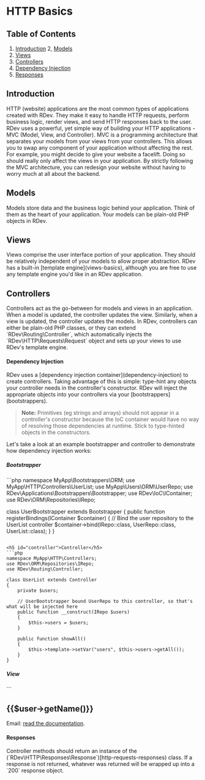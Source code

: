# HTTP Basics

## Table of Contents
1. [Introduction](#introduction)
2, [Models](#models)
3. [Views](#views)
4. [Controllers](#controllers)
  1. [Dependency Injection](#depdency-injection)
  2. [Responses](#responses)

<h2 id="introduction">Introduction</h2>
HTTP (website) applications are the most common types of applications created with RDev.  They make it easy to handle HTTP requests, perform business logic, render views, and send HTTP responses back to the user.  RDev uses a powerful, yet simple way of building your HTTP applications - MVC (Model, View, and Controller).  
MVC is a programming architecture that separates your models from your views from your controllers.  This allows you to swap any component of your application without affecting the rest.  For example, you might decide to give your website a facelift.  Doing so should really only affect the views in your application.  By strictly following the MVC architecture, you can redesign your website without having to worry much at all about the backend.

<h2 id="models">Models</h2>
Models store data and the business logic behind your application.  Think of them as the heart of your application.  Your models can be plain-old PHP objects in RDev.

<h2 id="views">Views</h2>
Views comprise the user interface portion of your application.  They should be relatively independent of your models to allow proper abstraction.  RDev has a built-in [template engine](views-basics), although you are free to use any template engine you'd like in an RDev application.

<h2 id="controllers">Controllers</h2>
Controllers act as the go-between for models and views in an application.  When a model is updated, the controller updates the view.  Similarly, when a view is updated, the controller updates the models.  In RDev, controllers can either be plain-old PHP classes, or they can extend `RDev\Routing\Controller`, which automatically injects the `RDev\HTTP\Requests\Request` object and sets up your views to use RDev's template engine.

<h4 id="dependency-injection">Dependency Injection</h4>
RDev uses a [dependency injection container](dependency-injection) to create controllers.  Taking advantage of this is simple:  type-hint any objects your controller needs in the controller's constructor.  RDev will inject the appropriate objects into your controllers via your [bootstrappers](bootstrappers).

> **Note:** Primitives (eg strings and arrays) should not appear in a controller's constructor because the IoC container would have no way of resolving those dependencies at runtime.  Stick to type-hinted objects in the constructors.

Let's take a look at an example bootstrapper and controller to demonstrate how dependency injection works:

<h5 id="bootstrapper">Bootstrapper</h5>
```php
namespace MyApp\Bootstrappers\ORM;
use MyApp\HTTP\Controllers\UserList;
use MyApp\Users\ORM\UserRepo;
use RDev\Applications\Bootstrappers\Bootstrapper;
use RDev\IoC\IContainer;
use RDev\ORM\Repositories\IRepo;

class UserBootstrapper extends Bootstrapper
{
    public function registerBindings(IContainer $container)
    {
        // Bind the user repository to the UserList controller
        $container->bind(IRepo::class, UserRepo::class, UserList::class);
    }
}
```

<h5 id="controller">Controller</h5>
```php
namespace MyApp\HTTP\Controllers;
use RDev\ORM\Repositories\IRepo;
use RDev\Routing\Controller;

class UserList extends Controller
{
    private $users;
    
    // UserBootstrapper bound UserRepo to this controller, so that's what will be injected here
    public function __construct(IRepo $users)
    {
        $this->users = $users;
    }
    
    public function showAll()
    {
        $this->template->setVar("users", $this->users->getAll());
    }
}
```

<h5 id="view">View</h5>
```
<section class="user">
    <?php foreach($users as $user): ?>
    <h2>{{$user->getName()}}</h2>
    Email: <a href="mailto:{{$user->getEmail()}}>{{$user->getEmail()}}</a>
    <?php endforeach; ?>
</section>
```

In this example, the bootstrapper will bind `IRepo` to `UserRepo` for the `UserList` controller.  The route dispatcher will then instantiate this controller with the help of the IoC container.  The container will scan `UserList`'s constructor, realize that it needs a `UserRepo` instance, and create the `UserList` with a `UserRepo` instance.

For more information about routing, [read the documentation](routing).

<h4 id="responses">Responses</h4>
Controller methods should return an instance of the (`RDev\HTTP\Responses\Response`)[http-requests-responses) class.  If a response is not returned, whatever was returned will be wrapped up into a `200` response object.